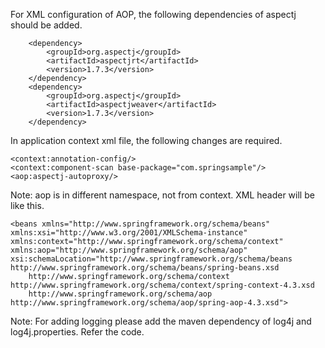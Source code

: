 For XML configuration of AOP, the following dependencies of aspectj should be added.

		<dependency>
			<groupId>org.aspectj</groupId>
			<artifactId>aspectjrt</artifactId>
			<version>1.7.3</version>
		</dependency>
		<dependency>
			<groupId>org.aspectj</groupId>
			<artifactId>aspectjweaver</artifactId>
			<version>1.7.3</version>
		</dependency>
		
In application context xml file, the following changes are required.

	<context:annotation-config/>
	<context:component-scan base-package="com.springsample"/>
	<aop:aspectj-autoproxy/>

Note: aop is in different namespace, not from context. XML header will be like this.

	<beans xmlns="http://www.springframework.org/schema/beans"
	xmlns:xsi="http://www.w3.org/2001/XMLSchema-instance"
	xmlns:context="http://www.springframework.org/schema/context"
	xmlns:aop="http://www.springframework.org/schema/aop"
	xsi:schemaLocation="http://www.springframework.org/schema/beans http://www.springframework.org/schema/beans/spring-beans.xsd
		http://www.springframework.org/schema/context http://www.springframework.org/schema/context/spring-context-4.3.xsd
		http://www.springframework.org/schema/aop http://www.springframework.org/schema/aop/spring-aop-4.3.xsd">
		
Note: For adding logging please add the maven dependency of log4j and log4j.properties. Refer the code.		 		